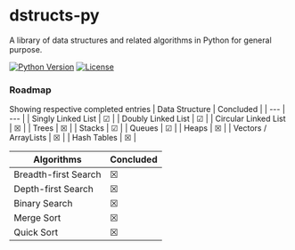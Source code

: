 # dstructs-py
A library of data structures and related algorithms in Python for general purpose.

[![Python Version](https://img.shields.io/badge/Python-3.10-green.svg)](https://www.python.org/downloads/release/python-3104/)
[![License](https://img.shields.io/badge/license-MIT-blue.svg)](https://github.com/Nidnogg/dstructs-py/blob/main/LICENSE)

### Roadmap
Showing respective completed entries
| Data Structure | Concluded |
| --- | --- |
| Singly Linked List | &#x2611; | 
| Doubly Linked List | &#x2611; | 
| Circular Linked List | &#x2612; | 
| Trees | &#x2612; |
| Stacks | &#x2611; |
| Queues | &#x2611; | 
| Heaps | &#x2612; | 
| Vectors / ArrayLists | &#x2612; |
| Hash Tables | &#x2612; |

| Algorithms | Concluded |
| --- | --- |
| Breadth-first Search | &#x2612; | 
| Depth-first Search | &#x2612; |
| Binary Search | &#x2612; |
| Merge Sort | &#x2612; | 
| Quick Sort | &#x2612; | 

